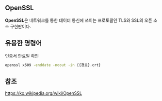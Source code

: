 ## OpenSSL
**OpenSSL**은 네트워크를 통한 데이터 통신에 쓰이는 프로토콜인 TLS와 SSL의 오픈 소스 구현판이다. 

## 유용한 명령어 
인증서 만료일 확인

````bash
openssl x509 -enddate -noout -in {{경로}.crt}
````

## 참조
<https://ko.wikipedia.org/wiki/OpenSSL>